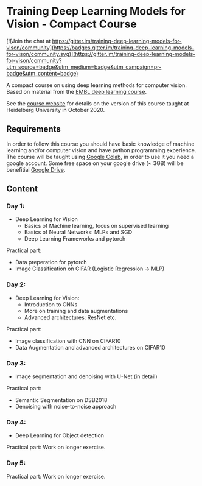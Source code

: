 # Training Deep Learning Models for Vision - Compact Course

[![Join the chat at https://gitter.im/training-deep-learning-models-for-vison/community](https://badges.gitter.im/training-deep-learning-models-for-vison/community.svg)](https://gitter.im/training-deep-learning-models-for-vison/community?utm_source=badge&utm_medium=badge&utm_campaign=pr-badge&utm_content=badge)

A compact course on using deep learning methods for computer vision.
Based on material from the [EMBL deep learning course](https://github.com/kreshuklab/teaching-dl-course-2019).

See the [course website](https://hci.iwr.uni-heidelberg.de/ial/adl) for details on the version of this course taught at Heidelberg University in October 2020.

## Requirements

In order to follow this course you should have basic knowledge of machine learning and/or computer vision and have python programming experience.
The course will be taught using [Google Colab](https://colab.research.google.com/notebooks/intro.ipynb#), in order to use it you need a google account. 
Some free space on your google drive (~ 3GB) will be benefitial [Google Drive](https://www.google.com/drive/). 


## Content

### Day 1:

- Deep Learning for Vision
    - Basics of Machine learning, focus on supervised learning
    - Basics of Neural Networks: MLPs and SGD
    - Deep Learning Frameworks and pytorch

Practical part:
- Data preperation for pytorch
- Image Classification on CIFAR (Logistic Regression -> MLP)


### Day 2:

- Deep Learning for Vision:
    - Introduction to CNNs
    - More on training and data augmentations
    - Advanced architectures: ResNet etc.

Practical part:
- Image classification with CNN on CIFAR10
- Data Augmentation and advanced architectures on CIFAR10


### Day 3:

- Image segmentation and denoising with U-Net (in detail)

Practical part:
- Semantic Segmentation on DSB2018
- Denoising with noise-to-noise approach


### Day 4:

- Deep Learning for Object detection

Practical part:
Work on longer exercise.

### Day 5:

Practical part:
Work on longer exercise.
